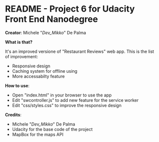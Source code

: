 # README - Project 6 for Udacity Front End Nanodegree

**Creator**: Michele "*Dev_Mikko*" De Palma

**What is that?**

It's an improved versione of "Restaurant Reviews" web app. This is the list of improvement:
- Responsive design
- Caching system for offline using
- More accessabilty feature

**How to use**:

- Open "index.html" in your browser to use the app
- Edit "swcontroller.js" to add new feature for the service worker
- Edit "css/styles.css" to improve the responsive design

**Credits**:

- Michele "*Dev_Mikko*" De Palma
- Udacity for the base code of the project
- MapBox for the maps API
